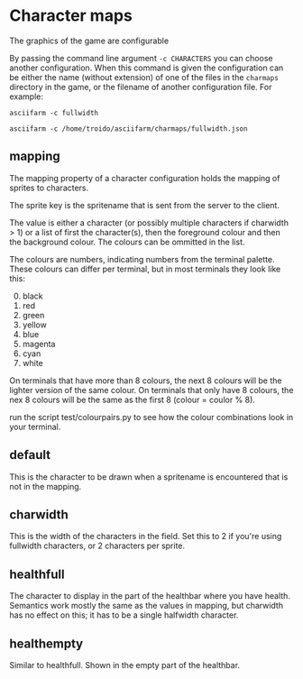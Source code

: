 
# Character maps

The graphics of the game are configurable

By passing the command line argument `-c CHARACTERS` you can choose another configuration.
When this command is given the configuration can be either the name (without extension) of one of the files in the `charmaps` directory in the game, or the filename of another configuration file.
For example:

    asciifarm -c fullwidth

    asciifarm -c /home/troido/asciifarm/charmaps/fullwidth.json

## mapping

The mapping property of a character configuration holds the mapping of sprites to characters.

The sprite key is the spritename that is sent from the server to the client.

The value is either a character (or possibly multiple characters if charwidth > 1) or a list of first the character(s), then the foreground colour and then the background colour. The colours can be ommitted in the list.

The colours are numbers, indicating numbers from the terminal palette.
These colours can differ per terminal, but in most terminals they look like this:

0. black
1. red
2. green
3. yellow
4. blue
5. magenta
6. cyan
7. white

On terminals that have more than 8 colours, the next 8 colours will be the lighter version of the same colour.
On terminals that only have 8 colours, the nex 8 colours will be the same as the first 8 (colour = coulor % 8).

run the script test/colourpairs.py to see how the colour combinations look in your terminal.

## default

This is the character to be drawn when a spritename is encountered that is not in the mapping.

## charwidth

This is the width of the characters in the field. Set this to 2 if you're using fullwidth characters, or 2 characters per sprite.

## healthfull

The character to display in the part of the healthbar where you have health.
Semantics work mostly the same as the values in mapping, but charwidth has no effect on this; it has to be a single halfwidth character.

## healthempty

Similar to healthfull. Shown in the empty part of the healthbar.

